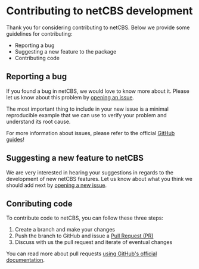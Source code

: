 # Contributing to netCBS development

Thank you for considering contributing to netCBS. Below we provide some guidelines for contributing:

* Reporting a bug
* Suggesting a new feature to the package
* Contributing code

## Reporting a bug

If you found a bug in netCBS, we would love to know more about it. Please let us know about this problem by [opening an issue](https://github.com/sodascience/netCBS/issues/new/choose).

The most important thing to include in your new issue is a minimal reproducible example that we can use to verify your problem and understand its root cause.

For more information about issues, please refer to the official [GitHub guides](https://guides.github.com/features/issues)!

## Suggesting a new feature to netCBS

We are very interested in hearing your suggestions in regards to the development of new netCBS features. Let us know about what you think we should add next by [opening a new issue](https://github.com/sodascience/netCBS/issues/new/choose).

## Conributing code

To contribute code to netCBS, you can follow these three steps:

1. Create a branch and make your changes
2. Push the branch to GitHub and issue a [Pull Request (PR)](https://github.com/sodascience/netCBS/compare)
3. Discuss with us the pull request and iterate of eventual changes

You can read more about pull requests [using GitHub's official documentation](https://docs.github.com/en/github/collaborating-with-pull-requests/proposing-changes-to-your-work-with-pull-requests/about-pull-requests).
